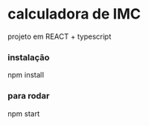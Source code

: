 # calculadora de IMC
projeto em REACT + typescript

### instalação
npm install

### para rodar
npm start
